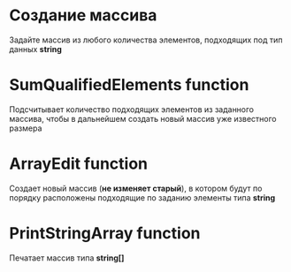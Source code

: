 # Создание массива

Задайте массив из любого количества элементов, подходящих под тип данных **string**

# SumQualifiedElements function

Подсчитывает количество подходящих элементов из заданного массива, чтобы в дальнейшем создать новый массив уже известного размера

# ArrayEdit function

Создает новый массив (**не изменяет старый**), в котором будут по порядку расположены подходящие по заданию элементы типа **string**

# PrintStringArray function

Печатает массив типа **string[]** 